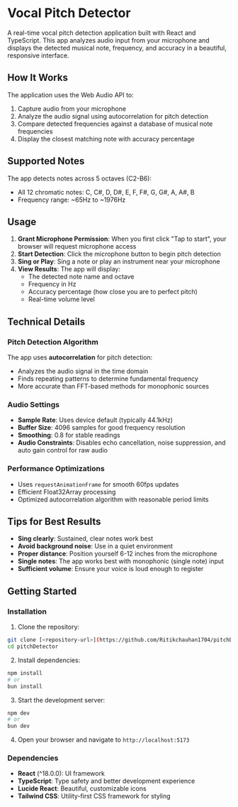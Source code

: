 # Vocal Pitch Detector

A real-time vocal pitch detection application built with React and TypeScript. This app analyzes audio input from your microphone and displays the detected musical note, frequency, and accuracy in a beautiful, responsive interface.

## How It Works

The application uses the Web Audio API to:
1. Capture audio from your microphone
2. Analyze the audio signal using autocorrelation for pitch detection
3. Compare detected frequencies against a database of musical note frequencies
4. Display the closest matching note with accuracy percentage

## Supported Notes

The app detects notes across 5 octaves (C2-B6):
- All 12 chromatic notes: C, C#, D, D#, E, F, F#, G, G#, A, A#, B
- Frequency range: ~65Hz to ~1976Hz

## Usage

1. **Grant Microphone Permission**: When you first click "Tap to start", your browser will request microphone access
2. **Start Detection**: Click the microphone button to begin pitch detection
3. **Sing or Play**: Sing a note or play an instrument near your microphone
4. **View Results**: The app will display:
   - The detected note name and octave
   - Frequency in Hz
   - Accuracy percentage (how close you are to perfect pitch)
   - Real-time volume level

## Technical Details

### Pitch Detection Algorithm

The app uses **autocorrelation** for pitch detection:
- Analyzes the audio signal in the time domain
- Finds repeating patterns to determine fundamental frequency
- More accurate than FFT-based methods for monophonic sources

### Audio Settings

- **Sample Rate**: Uses device default (typically 44.1kHz)
- **Buffer Size**: 4096 samples for good frequency resolution
- **Smoothing**: 0.8 for stable readings
- **Audio Constraints**: Disables echo cancellation, noise suppression, and auto gain control for raw audio

### Performance Optimizations

- Uses `requestAnimationFrame` for smooth 60fps updates
- Efficient Float32Array processing
- Optimized autocorrelation algorithm with reasonable period limits

## Tips for Best Results

- **Sing clearly**: Sustained, clear notes work best
- **Avoid background noise**: Use in a quiet environment
- **Proper distance**: Position yourself 6-12 inches from the microphone
- **Single notes**: The app works best with monophonic (single note) input
- **Sufficient volume**: Ensure your voice is loud enough to register


## Getting Started


### Installation

1. Clone the repository:
```bash
git clone [<repository-url>](https://github.com/Ritikchauhan1704/pitchDetector.git)
cd pitchDetector
```

2. Install dependencies:
```bash
npm install
# or
bun install
```

3. Start the development server:
```bash
npm dev
# or
bun dev
```

4. Open your browser and navigate to `http://localhost:5173`

### Dependencies

- **React** (^18.0.0): UI framework
- **TypeScript**: Type safety and better development experience
- **Lucide React**: Beautiful, customizable icons
- **Tailwind CSS**: Utility-first CSS framework for styling
